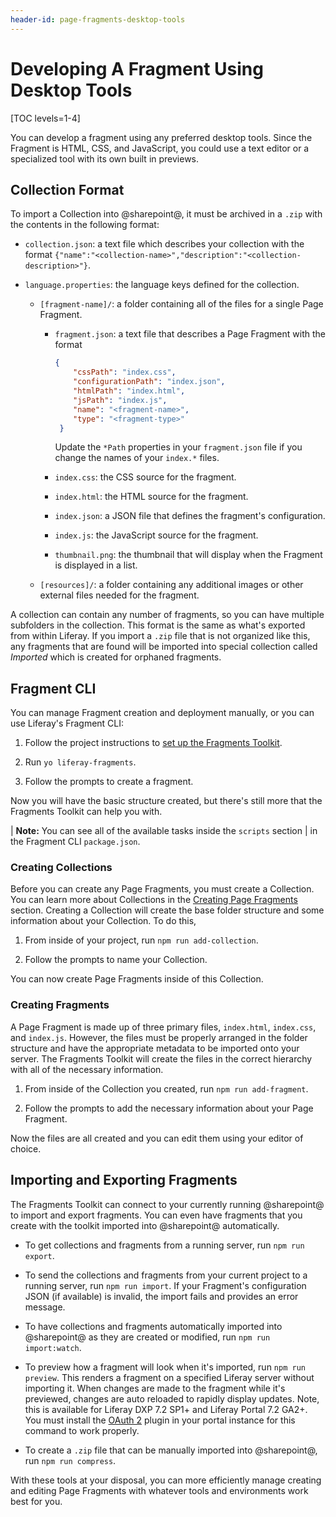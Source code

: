 ```yaml
---
header-id: page-fragments-desktop-tools
---
```


# Developing A Fragment Using Desktop Tools

[TOC levels=1-4]

You can develop a fragment using any preferred desktop tools. Since the Fragment
is HTML, CSS, and JavaScript, you could use a text editor or a specialized tool
with its own built in previews. 

## Collection Format

To import a Collection into @sharepoint@, it must be archived in a `.zip` with the
contents in the following format:

- `collection.json`: a text file which describes your collection with the 
     format `{"name":"<collection-name>","description":"<collection-description>"}`.

- `language.properties`: the language keys defined for the collection.

    - `[fragment-name]/`: a folder containing all of the files for a single 
     Page Fragment.

        - `fragment.json`: a text file that describes a Page Fragment with the 
          format

          ```json
          {
              "cssPath": "index.css",
              "configurationPath": "index.json",
              "htmlPath": "index.html",
              "jsPath": "index.js",
              "name": "<fragment-name>",
              "type": "<fragment-type>"
           }
           ```

          Update the `*Path` properties in your `fragment.json` file if you
          change the names of your `index.*` files.

        - `index.css`: the CSS source for the fragment.

        - `index.html`: the HTML source for the fragment.

        - `index.json`: a JSON file that defines the fragment's configuration.

        - `index.js`: the JavaScript source for the fragment.

        - `thumbnail.png`: the thumbnail that will display when the Fragment is
          displayed in a list.

    - `[resources]/`: a folder containing any additional images or other
      external files needed for the fragment.

A collection can contain any number of fragments, so you can have multiple
subfolders in the collection. This format is the same as what's exported from
within Liferay. If you import a `.zip` file that is not organized like this, 
any fragments that are found will be imported into special collection called 
*Imported* which is created for orphaned fragments.

## Fragment CLI

You can manage Fragment creation and deployment manually, or you can use 
Liferay's Fragment CLI:

1.  Follow the project instructions to
    [set up the Fragments Toolkit](https://github.com/liferay/generator-liferay-fragments/blob/master/README.md).

2.  Run `yo liferay-fragments`.

3.  Follow the prompts to create a fragment.

Now you will have the basic structure created, but there's still more that the 
Fragments Toolkit can help you with.

| **Note:** You can see all of the available tasks inside the `scripts` section
| in the Fragment CLI `package.json`.

### Creating Collections

Before you can create any Page Fragments, you must create a Collection. You can
learn more about Collections in the
[Creating Page Fragments](/docs/7-2/user/-/knowledge_base/u/creating-content-pages#creating-page-fragments)
section. Creating a Collection will create the base folder structure and some
information about your Collection. To do this,

1.  From inside of your project, run `npm run add-collection`.

2.  Follow the prompts to name your Collection.

You can now create Page Fragments inside of this Collection.

### Creating Fragments

A Page Fragment is made up of three primary files, `index.html`, `index.css`, 
and `index.js`. However, the files must be properly arranged in the folder 
structure and have the appropriate metadata to be imported onto your server. 
The Fragments Toolkit will create the files in the correct hierarchy with all 
of the necessary information.

1.  From inside of the Collection you created, run `npm run add-fragment`.

2.  Follow the prompts to add the necessary information about your Page 
    Fragment.
    
Now the files are all created and you can edit them using your editor of 
choice.

## Importing and Exporting Fragments

The Fragments Toolkit can connect to your currently running @sharepoint@ to import
and export fragments. You can even have fragments that you create with the 
toolkit imported into @sharepoint@ automatically.

- To get collections and fragments from a running server, run `npm run export`.

- To send the collections and fragments from your current project to a running
  server, run `npm run import`. If your Fragment's configuration JSON (if
  available) is invalid, the import fails and provides an error message.

- To have collections and fragments automatically imported into @sharepoint@ as
  they are created or modified, run `npm run import:watch`.

- To preview how a fragment will look when it's imported, run `npm run preview`.
  This renders a fragment on a specified Liferay server without importing it.
  When changes are made to the fragment while it's previewed, changes are auto
  reloaded to rapidly display updates. Note, this is available for Liferay DXP
  7.2 SP1+ and Liferay Portal 7.2 GA2+. You must install the
  [OAuth 2](https://web.liferay.com/marketplace/-/mp/application/109571986)
  plugin in your portal instance for this command to work properly.

- To create a `.zip` file that can be manually imported into @sharepoint@, run
  `npm run compress`.

With these tools at your disposal, you can more efficiently manage creating 
and editing Page Fragments with whatever tools and environments work best for 
you. 
